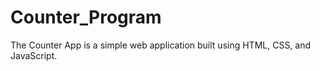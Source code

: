 # Counter_Program
The Counter App is a simple web application built using HTML, CSS, and JavaScript.
